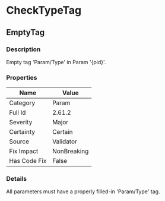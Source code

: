 ﻿---  
uid: Validator_2_61_2  
---

# CheckTypeTag

## EmptyTag

### Description

Empty tag 'Param\/Type' in Param '{pid}'.

### Properties

| Name         | Value       |
| ------------ | ----------- |
| Category     | Param       |
| Full Id      | 2.61.2      |
| Severity     | Major       |
| Certainty    | Certain     |
| Source       | Validator   |
| Fix Impact   | NonBreaking |
| Has Code Fix | False       |

### Details

All parameters must have a properly filled\-in 'Param\/Type' tag.
